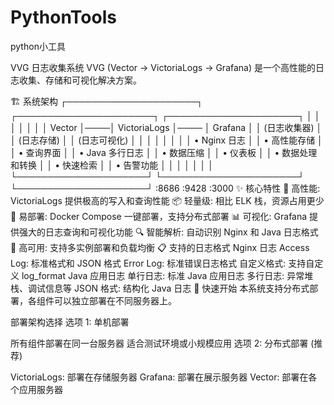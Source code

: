 # PythonTools
python小工具


VVG 日志收集系统
VVG (Vector → VictoriaLogs → Grafana) 是一个高性能的日志收集、存储和可视化解决方案。

🏗️ 系统架构
┌─────────────────────┐    ┌──────────────────────┐     ┌─────────────────────┐
│                     │    │                      │     │                     │
│      Vector         │────│    VictoriaLogs      │──── │      Grafana        │
│   (日志收集器)       │    │     (日志存储)       │     │    (日志可视化)      │
│                     │    │                      │     │                    │
│  • Nginx 日志       │    │  • 高性能存储         │     │  • 查询界面         │
│  • Java 多行日志    │    │  • 数据压缩           │     │  • 仪表板           │
│  • 数据处理和转换    │    │  • 快速检索           │    │  • 告警功能          │
│                     │    │                      │    │                     │
└─────────────────────┘    └──────────────────────┘    └─────────────────────┘
         :8686                       :9428                       :3000
✨ 核心特性
🚀 高性能: VictoriaLogs 提供极高的写入和查询性能
📦 轻量级: 相比 ELK 栈，资源占用更少
🔧 易部署: Docker Compose 一键部署，支持分布式部署
📊 可视化: Grafana 提供强大的日志查询和可视化功能
🔍 智能解析: 自动识别 Nginx 和 Java 日志格式
🔄 高可用: 支持多实例部署和负载均衡
📋 支持的日志格式
Nginx 日志
Access Log: 标准格式和 JSON 格式
Error Log: 标准错误日志格式
自定义格式: 支持自定义 log_format
Java 应用日志
单行日志: 标准 Java 应用日志
多行日志: 异常堆栈、调试信息等
JSON 格式: 结构化 Java 日志
🚀 快速开始
本系统支持分布式部署，各组件可以独立部署在不同服务器上。

部署架构选择
选项 1: 单机部署

所有组件部署在同一台服务器
适合测试环境或小规模应用
选项 2: 分布式部署 (推荐)

VictoriaLogs: 部署在存储服务器
Grafana: 部署在展示服务器
Vector: 部署在各个应用服务器
